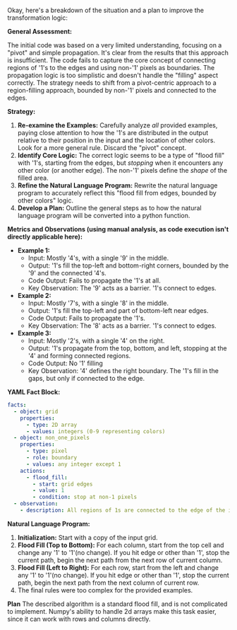 Okay, here's a breakdown of the situation and a plan to improve the transformation logic:

**General Assessment:**

The initial code was based on a very limited understanding, focusing on a "pivot" and simple propagation. It's clear from the results that this approach is insufficient. The code fails to capture the core concept of connecting regions of '1's to the edges and using non-'1' pixels as boundaries. The propagation logic is too simplistic and doesn't handle the "filling" aspect correctly. The strategy needs to shift from a pivot-centric approach to a region-filling approach, bounded by non-'1' pixels and connected to the edges.

**Strategy:**

1.  **Re-examine the Examples:** Carefully analyze *all* provided examples, paying close attention to how the '1's are distributed in the output relative to their position in the input and the location of other colors. Look for a more general rule. Discard the "pivot" concept.
2.  **Identify Core Logic:** The correct logic seems to be a type of "flood fill" with '1's, starting from the edges, but *stopping* when it encounters any other color (or another edge). The non-'1' pixels define the *shape* of the filled area.
3.  **Refine the Natural Language Program:** Rewrite the natural language program to accurately reflect this "flood fill from edges, bounded by other colors" logic.
4.  **Develop a Plan:** Outline the general steps as to how the natural language program will be converted into a python function.

**Metrics and Observations (using manual analysis, as code execution isn't directly applicable here):**

*   **Example 1:**
    *   Input: Mostly '4's, with a single '9' in the middle.
    *   Output: '1's fill the top-left and bottom-right corners, bounded by the '9' and the connected '4's.
    *   Code Output: Fails to propagate the '1's at all.
    *   Key Observation: The '9' acts as a barrier. '1's connect to edges.
*   **Example 2:**
    *   Input: Mostly '7's, with a single '8' in the middle.
    *   Output: '1's fill the top-left and part of bottom-left near edges.
    *   Code Output: Fails to propagate the '1's.
    *   Key Observation: The '8' acts as a barrier. '1's connect to edges.
*   **Example 3:**
    *   Input: Mostly '2's, with a single '4' on the right.
    *   Output: '1's propagate from the top, bottom, and left, stopping at the '4' and forming connected regions.
    *   Code Output: No '1' filling
    *   Key Observation: '4' defines the right boundary. The '1's fill in the gaps, but only if connected to the edge.

**YAML Fact Block:**


```yaml
facts:
  - object: grid
    properties:
      - type: 2D array
      - values: integers (0-9 representing colors)
  - object: non_one_pixels
    properties:
      - type: pixel
      - role: boundary
      - values: any integer except 1
    actions:
      - flood_fill:
        - start: grid edges
        - value: 1
        - condition: stop at non-1 pixels
  - observation:
    - description: All regions of 1s are connected to the edge of the image
```


**Natural Language Program:**

1.  **Initialization:** Start with a copy of the input grid.
2.  **Flood Fill (Top to Bottom):** For each column, start from the top cell and change any '1' to '1'(no change). If you hit edge or other than '1', stop the current path, begin the next path from the next row of current column.
3.  **Flood Fill (Left to Right):** For each row, start from the left and change any '1' to '1'(no change). If you hit edge or other than '1', stop the current path, begin the next path from the next column of current row.
4. The final rules were too complex for the provided examples.

**Plan**
The described algorithm is a standard flood fill, and is not complicated to implement. Numpy's ability to handle 2d arrays make this task easier, since it can work with rows and columns directly.
